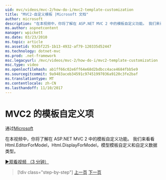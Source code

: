 ```yaml
---
uid: mvc/videos/mvc-2/how-do-i/mvc2-template-customization
title: "MVC2-自定义模板 |Microsoft 文档"
author: microsoft
description: "在本视频中，你将了解在 ASP.NET MVC 2 中的模板自定义功能。 我们来看看 Html.EditorForModel、 Html.DisplayForModel、 模型 Templ..."
ms.author: aspnetcontent
manager: wpickett
ms.date: 03/23/2010
ms.topic: article
ms.assetid: 93d5f225-1b13-4932-af79-120335d52447
ms.technology: dotnet-mvc
ms.prod: .net-framework
msc.legacyurl: /mvc/videos/mvc-2/how-do-i/mvc2-template-customization
msc.type: video
ms.openlocfilehash: ab1ff66c02e6ff64e68d2bdbcc4ace4684fbb5e9
ms.sourcegitcommit: 9a9483aceb34591c97451997036a9120c3fe2baf
ms.translationtype: MT
ms.contentlocale: zh-CN
ms.lasthandoff: 11/10/2017
---
```

<a name="mvc2---template-customization"></a>MVC2 的模板自定义项
====================
通过[Microsoft](https://github.com/microsoft)

在本视频中，你将了解在 ASP.NET MVC 2 中的模板自定义功能。 我们来看看 Html.EditorForModel，Html.DisplayForModel，模型模板自定义和自定义数据类型。

[&#9654;观看视频 （3 分钟）](https://channel9.msdn.com/Blogs/ASP-NET-Site-Videos/mvc2-template-customization)

>[!div class="step-by-step"]
[上一页](mvc2-model-validation.md)
[下一页](aspnet-mvc-2-areas.md)
